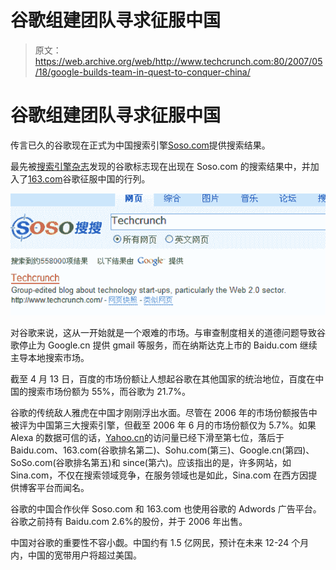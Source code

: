 # 谷歌组建团队寻求征服中国

> 原文：<https://web.archive.org/web/http://www.techcrunch.com:80/2007/05/18/google-builds-team-in-quest-to-conquer-china/>

# 谷歌组建团队寻求征服中国

传言已久的谷歌现在正式为中国搜索引擎[Soso.com](https://web.archive.org/web/20210522002525/http://www.soso.com/)提供搜索结果。

最先被[搜索引擎杂志](https://web.archive.org/web/20210522002525/http://www.searchenginejournal.com/google-soso/4937/)发现的谷歌标志现在出现在 Soso.com 的搜索结果中，并加入了[163.com](https://web.archive.org/web/20210522002525/http://www.163.com/)谷歌征服中国的行列。

![soso.png](img/ae4b33fc1c91f50128f31de692291b6d.png)

对谷歌来说，这从一开始就是一个艰难的市场。与审查制度相关的道德问题导致谷歌停止为 Google.cn 提供 gmail 等服务，而在纳斯达克上市的 Baidu.com 继续主导本地搜索市场。

截至 4 月 13 日，百度的市场份额让人想起谷歌在其他国家的统治地位，百度在中国的搜索市场份额为 55%，而谷歌为 21.7%。

谷歌的传统敌人雅虎在中国才刚刚浮出水面。尽管在 2006 年的市场份额报告中被评为中国第三大搜索引擎，但截至 2006 年 6 月的市场份额仅为 5.7%。如果 Alexa 的数据可信的话，[Yahoo.cn](https://web.archive.org/web/20210522002525/http://www.yahoo.cn/)的访问量已经下滑至第七位，落后于 Baidu.com、163.com(谷歌排名第二)、Sohu.com(第三)、Google.cn(第四)、SoSo.com(谷歌排名第五)和 since(第六)。应该指出的是，许多网站，如 Sina.com，不仅在搜索领域竞争，在服务领域也是如此，Sina.com 在西方因提供博客平台而闻名。

谷歌的中国合作伙伴 Soso.com 和 163.com 也使用谷歌的 Adwords 广告平台。谷歌之前持有 Baidu.com 2.6%的股份，并于 2006 年出售。

中国对谷歌的重要性不容小觑。中国约有 1.5 亿网民，预计在未来 12-24 个月内，中国的宽带用户将超过美国。